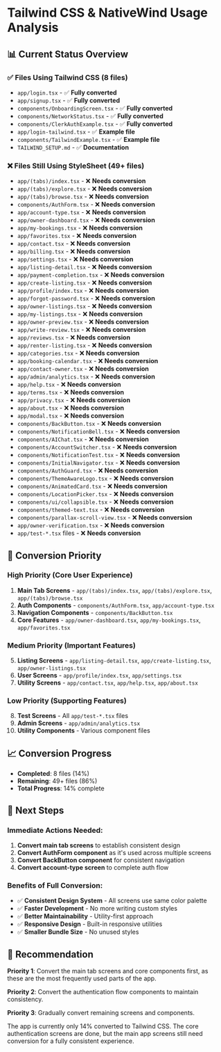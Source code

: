 # Tailwind CSS & NativeWind Usage Analysis

## 📊 **Current Status Overview**

### ✅ **Files Using Tailwind CSS (8 files)**
- `app/login.tsx` - ✅ **Fully converted**
- `app/signup.tsx` - ✅ **Fully converted** 
- `components/OnboardingScreen.tsx` - ✅ **Fully converted**
- `components/NetworkStatus.tsx` - ✅ **Fully converted**
- `components/ClerkAuthExample.tsx` - ✅ **Fully converted**
- `app/login-tailwind.tsx` - ✅ **Example file**
- `components/TailwindExample.tsx` - ✅ **Example file**
- `TAILWIND_SETUP.md` - ✅ **Documentation**

### ❌ **Files Still Using StyleSheet (49+ files)**
- `app/(tabs)/index.tsx` - ❌ **Needs conversion**
- `app/(tabs)/explore.tsx` - ❌ **Needs conversion**
- `app/(tabs)/browse.tsx` - ❌ **Needs conversion**
- `components/AuthForm.tsx` - ❌ **Needs conversion**
- `app/account-type.tsx` - ❌ **Needs conversion**
- `app/owner-dashboard.tsx` - ❌ **Needs conversion**
- `app/my-bookings.tsx` - ❌ **Needs conversion**
- `app/favorites.tsx` - ❌ **Needs conversion**
- `app/contact.tsx` - ❌ **Needs conversion**
- `app/billing.tsx` - ❌ **Needs conversion**
- `app/settings.tsx` - ❌ **Needs conversion**
- `app/listing-detail.tsx` - ❌ **Needs conversion**
- `app/payment-completion.tsx` - ❌ **Needs conversion**
- `app/create-listing.tsx` - ❌ **Needs conversion**
- `app/profile/index.tsx` - ❌ **Needs conversion**
- `app/forgot-password.tsx` - ❌ **Needs conversion**
- `app/owner-listings.tsx` - ❌ **Needs conversion**
- `app/my-listings.tsx` - ❌ **Needs conversion**
- `app/owner-preview.tsx` - ❌ **Needs conversion**
- `app/write-review.tsx` - ❌ **Needs conversion**
- `app/reviews.tsx` - ❌ **Needs conversion**
- `app/renter-listing.tsx` - ❌ **Needs conversion**
- `app/categories.tsx` - ❌ **Needs conversion**
- `app/booking-calendar.tsx` - ❌ **Needs conversion**
- `app/contact-owner.tsx` - ❌ **Needs conversion**
- `app/admin/analytics.tsx` - ❌ **Needs conversion**
- `app/help.tsx` - ❌ **Needs conversion**
- `app/terms.tsx` - ❌ **Needs conversion**
- `app/privacy.tsx` - ❌ **Needs conversion**
- `app/about.tsx` - ❌ **Needs conversion**
- `app/modal.tsx` - ❌ **Needs conversion**
- `components/BackButton.tsx` - ❌ **Needs conversion**
- `components/NotificationBell.tsx` - ❌ **Needs conversion**
- `components/AIChat.tsx` - ❌ **Needs conversion**
- `components/AccountSwitcher.tsx` - ❌ **Needs conversion**
- `components/NotificationTest.tsx` - ❌ **Needs conversion**
- `components/InitialNavigator.tsx` - ❌ **Needs conversion**
- `components/AuthGuard.tsx` - ❌ **Needs conversion**
- `components/ThemeAwareLogo.tsx` - ❌ **Needs conversion**
- `components/AnimatedCard.tsx` - ❌ **Needs conversion**
- `components/LocationPicker.tsx` - ❌ **Needs conversion**
- `components/ui/collapsible.tsx` - ❌ **Needs conversion**
- `components/themed-text.tsx` - ❌ **Needs conversion**
- `components/parallax-scroll-view.tsx` - ❌ **Needs conversion**
- `app/owner-verification.tsx` - ❌ **Needs conversion**
- `app/test-*.tsx` files - ❌ **Needs conversion**

## 🎯 **Conversion Priority**

### **High Priority (Core User Experience)**
1. **Main Tab Screens** - `app/(tabs)/index.tsx`, `app/(tabs)/explore.tsx`, `app/(tabs)/browse.tsx`
2. **Auth Components** - `components/AuthForm.tsx`, `app/account-type.tsx`
3. **Navigation Components** - `components/BackButton.tsx`
4. **Core Features** - `app/owner-dashboard.tsx`, `app/my-bookings.tsx`, `app/favorites.tsx`

### **Medium Priority (Important Features)**
5. **Listing Screens** - `app/listing-detail.tsx`, `app/create-listing.tsx`, `app/owner-listings.tsx`
6. **User Screens** - `app/profile/index.tsx`, `app/settings.tsx`
7. **Utility Screens** - `app/contact.tsx`, `app/help.tsx`, `app/about.tsx`

### **Low Priority (Supporting Features)**
8. **Test Screens** - All `app/test-*.tsx` files
9. **Admin Screens** - `app/admin/analytics.tsx`
10. **Utility Components** - Various component files

## 📈 **Conversion Progress**

- **Completed**: 8 files (14%)
- **Remaining**: 49+ files (86%)
- **Total Progress**: 14% complete

## 🔧 **Next Steps**

### **Immediate Actions Needed:**
1. **Convert main tab screens** to establish consistent design
2. **Convert AuthForm component** as it's used across multiple screens
3. **Convert BackButton component** for consistent navigation
4. **Convert account-type screen** to complete auth flow

### **Benefits of Full Conversion:**
- ✅ **Consistent Design System** - All screens use same color palette
- ✅ **Faster Development** - No more writing custom styles
- ✅ **Better Maintainability** - Utility-first approach
- ✅ **Responsive Design** - Built-in responsive utilities
- ✅ **Smaller Bundle Size** - No unused styles

## 🚀 **Recommendation**

**Priority 1**: Convert the main tab screens and core components first, as these are the most frequently used parts of the app.

**Priority 2**: Convert the authentication flow components to maintain consistency.

**Priority 3**: Gradually convert remaining screens and components.

The app is currently only 14% converted to Tailwind CSS. The core authentication screens are done, but the main app screens still need conversion for a fully consistent experience.
